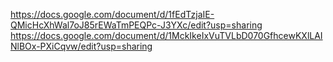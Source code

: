 https://docs.google.com/document/d/1fEdTzjaIE-QMicHcXhWal7oJ85rEWaTmPEQPc-J3YXc/edit?usp=sharing
https://docs.google.com/document/d/1MckIkeIxVuTVLbD070GfhcewKXlLAINlBOx-PXiCqvw/edit?usp=sharing
